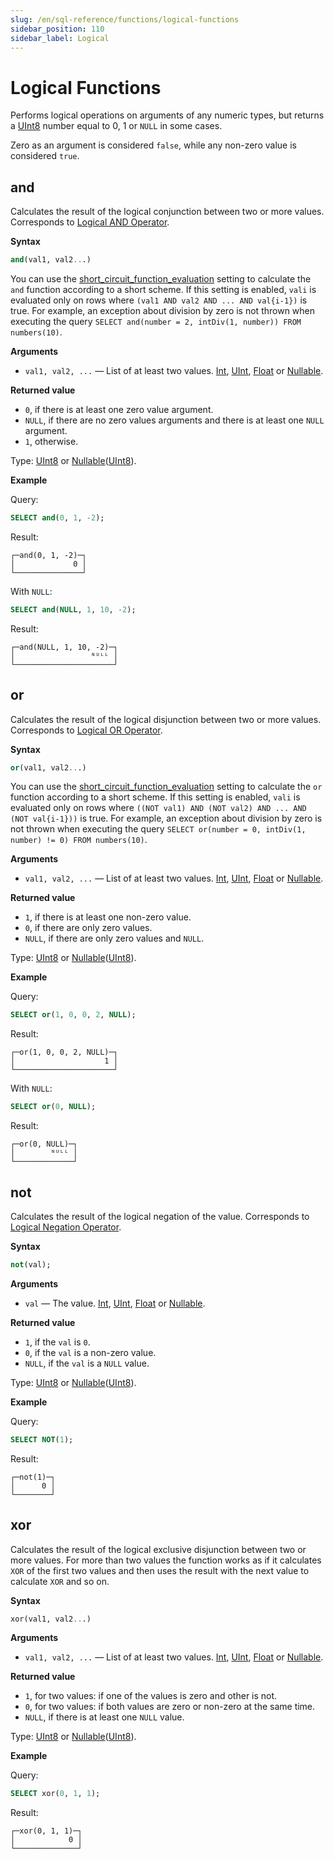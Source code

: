 ```yaml
---
slug: /en/sql-reference/functions/logical-functions
sidebar_position: 110
sidebar_label: Logical
---
```


# Logical Functions

Performs logical operations on arguments of any numeric types, but returns a [UInt8](../../sql-reference/data-types/int-uint.md) number equal to 0, 1 or `NULL` in some cases.

Zero as an argument is considered `false`, while any non-zero value is considered `true`.

## and

Calculates the result of the logical conjunction between two or more values. Corresponds to [Logical AND Operator](../../sql-reference/operators/index.md#logical-and-operator).

**Syntax**

``` sql
and(val1, val2...)
```

You can use the [short_circuit_function_evaluation](../../operations/settings/settings.md#short-circuit-function-evaluation) setting to calculate the `and` function according to a short scheme. If this setting is enabled, `vali` is evaluated only on rows where `(val1 AND val2 AND ... AND val{i-1})` is true. For example, an exception about division by zero is not thrown when executing the query `SELECT and(number = 2, intDiv(1, number)) FROM numbers(10)`.

**Arguments**

- `val1, val2, ...` — List of at least two values. [Int](../../sql-reference/data-types/int-uint.md), [UInt](../../sql-reference/data-types/int-uint.md), [Float](../../sql-reference/data-types/float.md) or [Nullable](../../sql-reference/data-types/nullable.md).

**Returned value**

- `0`, if there is at least one zero value argument.
- `NULL`, if there are no zero values arguments and there is at least one `NULL` argument.
- `1`, otherwise.

Type: [UInt8](../../sql-reference/data-types/int-uint.md) or [Nullable](../../sql-reference/data-types/nullable.md)([UInt8](../../sql-reference/data-types/int-uint.md)).

**Example**

Query:

``` sql
SELECT and(0, 1, -2);
```

Result:

``` text
┌─and(0, 1, -2)─┐
│             0 │
└───────────────┘
```

With `NULL`:

``` sql
SELECT and(NULL, 1, 10, -2);
```

Result:

``` text
┌─and(NULL, 1, 10, -2)─┐
│                 ᴺᵁᴸᴸ │
└──────────────────────┘
```

## or

Calculates the result of the logical disjunction between two or more values. Corresponds to [Logical OR Operator](../../sql-reference/operators/index.md#logical-or-operator).

**Syntax**

``` sql
or(val1, val2...)
```

You can use the [short_circuit_function_evaluation](../../operations/settings/settings.md#short-circuit-function-evaluation) setting to calculate the `or` function according to a short scheme. If this setting is enabled, `vali` is evaluated only on rows where `((NOT val1) AND (NOT val2) AND ... AND (NOT val{i-1}))` is true. For example, an exception about division by zero is not thrown when executing the query `SELECT or(number = 0, intDiv(1, number) != 0) FROM numbers(10)`.

**Arguments**

- `val1, val2, ...` — List of at least two values. [Int](../../sql-reference/data-types/int-uint.md), [UInt](../../sql-reference/data-types/int-uint.md), [Float](../../sql-reference/data-types/float.md) or [Nullable](../../sql-reference/data-types/nullable.md).

**Returned value**

- `1`, if there is at least one non-zero value.
- `0`, if there are only zero values.
- `NULL`, if there are only zero values and `NULL`.

Type: [UInt8](../../sql-reference/data-types/int-uint.md) or [Nullable](../../sql-reference/data-types/nullable.md)([UInt8](../../sql-reference/data-types/int-uint.md)).

**Example**

Query:

``` sql
SELECT or(1, 0, 0, 2, NULL);
```

Result:

``` text
┌─or(1, 0, 0, 2, NULL)─┐
│                    1 │
└──────────────────────┘
```

With `NULL`:

``` sql
SELECT or(0, NULL);
```

Result:

``` text
┌─or(0, NULL)─┐
│        ᴺᵁᴸᴸ │
└─────────────┘
```

## not

Calculates the result of the logical negation of the value. Corresponds to [Logical Negation Operator](../../sql-reference/operators/index.md#logical-negation-operator).

**Syntax**

``` sql
not(val);
```

**Arguments**

- `val` — The value. [Int](../../sql-reference/data-types/int-uint.md), [UInt](../../sql-reference/data-types/int-uint.md), [Float](../../sql-reference/data-types/float.md) or [Nullable](../../sql-reference/data-types/nullable.md).

**Returned value**

- `1`, if the `val` is `0`.
- `0`, if the `val` is a non-zero value.
- `NULL`, if the `val` is a `NULL` value.

Type: [UInt8](../../sql-reference/data-types/int-uint.md) or [Nullable](../../sql-reference/data-types/nullable.md)([UInt8](../../sql-reference/data-types/int-uint.md)).

**Example**

Query:

``` sql
SELECT NOT(1);
```

Result:

``` test
┌─not(1)─┐
│      0 │
└────────┘
```

## xor

Calculates the result of the logical exclusive disjunction between two or more values. For more than two values the function works as if it calculates `XOR` of the first two values and then uses the result with the next value to calculate `XOR` and so on.

**Syntax**

``` sql
xor(val1, val2...)
```

**Arguments**

- `val1, val2, ...` — List of at least two values. [Int](../../sql-reference/data-types/int-uint.md), [UInt](../../sql-reference/data-types/int-uint.md), [Float](../../sql-reference/data-types/float.md) or [Nullable](../../sql-reference/data-types/nullable.md).

**Returned value**

- `1`, for two values: if one of the values is zero and other is not.
- `0`, for two values: if both values are zero or non-zero at the same time.
- `NULL`, if there is at least one `NULL` value.

Type: [UInt8](../../sql-reference/data-types/int-uint.md) or [Nullable](../../sql-reference/data-types/nullable.md)([UInt8](../../sql-reference/data-types/int-uint.md)).

**Example**

Query:

``` sql
SELECT xor(0, 1, 1);
```

Result:

``` text
┌─xor(0, 1, 1)─┐
│            0 │
└──────────────┘
```
